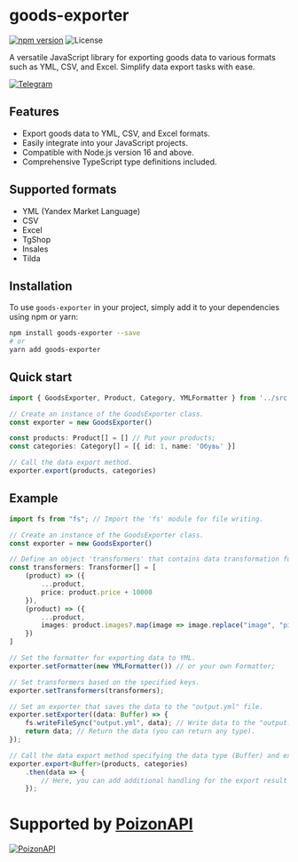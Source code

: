 # goods-exporter

[![npm version](https://badge.fury.io/js/goods-exporter.svg)](https://badge.fury.io/js/goods-exporter)
![License](https://img.shields.io/badge/license-MIT-green)

A versatile JavaScript library for exporting goods data to various formats such as YML, CSV, and Excel. Simplify data
export tasks with ease.

[![Telegram](https://img.shields.io/badge/Telegram-%40goods_exporter-blue?logo=telegram)](https://t.me/+gGHmBC8VZ4BjYjZi)

## Features

- Export goods data to YML, CSV, and Excel formats.
- Easily integrate into your JavaScript projects.
- Compatible with Node.js version 16 and above.
- Comprehensive TypeScript type definitions included.

## Supported formats

- YML (Yandex Market Language)
- CSV
- Excel
- TgShop
- Insales
- Tilda

## Installation

To use `goods-exporter` in your project, simply add it to your dependencies using npm or yarn:

```bash
npm install goods-exporter --save
# or
yarn add goods-exporter
```

## Quick start

```typescript
import { GoodsExporter, Product, Category, YMLFormatter } from '../src'

// Create an instance of the GoodsExporter class.
const exporter = new GoodsExporter()

const products: Product[] = [] // Put your products;
const categories: Category[] = [{ id: 1, name: 'Обувь' }]

// Call the data export method.
exporter.export(products, categories)
```

## Example

```typescript
import fs from "fs"; // Import the 'fs' module for file writing.

// Create an instance of the GoodsExporter class.
const exporter = new GoodsExporter()

// Define an object 'transformers' that contains data transformation functions.
const transformers: Transformer[] = [
    (product) => ({
        ...product,
        price: product.price + 10000
    }),
    (product) => ({
        ...product,
        images: product.images?.map(image => image.replace("image", "pic"))
    })
]

// Set the formatter for exporting data to YML.
exporter.setFormatter(new YMLFormatter()) // or your own Formatter;

// Set transformers based on the specified keys.
exporter.setTransformers(transformers);

// Set an exporter that saves the data to the "output.yml" file.
exporter.setExporter((data: Buffer) => {
    fs.writeFileSync("output.yml", data); // Write data to the "output.yml" file.
    return data; // Return the data (you can return any type).
});

// Call the data export method specifying the data type (Buffer) and expect the result as a promise.
exporter.export<Buffer>(products, categories)
    .then(data => {
        // Here, you can add additional handling for the export result if needed.
    });
```

# Supported by [PoizonAPI](https://t.me/PoizonAPI) 
[![PoizonAPI](https://i.ibb.co/HBbTpp0/Group-1.png)](https://t.me/PoizonAPI)
